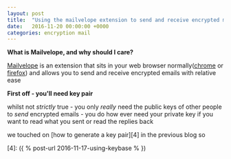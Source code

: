 ```yaml
---
layout: post
title:  "Using the mailvelope extension to send and receive encrypted mail"
date:   2016-11-20 00:00:00 +0000
categories: encryption mail
---
```


__What is Mailvelope, and why should I care?__

[Mailvelope][3] is an extension that sits in your web browser normally([chrome][1] or [firefox][2])
and allows you to send and receive encrypted emails with relative ease

__First off - you'll need key pair__

whilst not _strictly_ true - you only _really_ need the public keys of other people to _send_ encrypted emails - you do how ever need your private key if you want to read what you sent or read the replies back

we touched on [how to generate a key pair][4] in the previous blog so





   [1]: https://google.com/chrome "chrome"
   [2]: https://www.mozilla.org/en-GB/firefox/new/ "Firefox download page"
   [3]: https://www.mailvelope.com "mailvelope"
   [4]: ({ % post-url 2016-11-17-using-keybase % })
